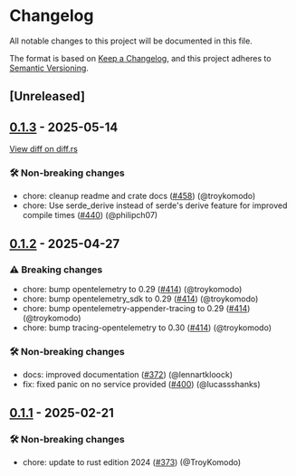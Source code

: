 # Changelog

<!--
This file is automatically generated by our release process.
DO NOT edit it directly.
If you want to add a change log entry for this package,
please create a new file in /changes.d/<pr-number>.toml
Refer to the [README.md](/changes.d/README.md) for more information.
-->

All notable changes to this project will be documented in this file.

The format is based on [Keep a Changelog](https://keepachangelog.com/en/1.0.0/),
and this project adheres to [Semantic Versioning](https://semver.org/spec/v2.0.0.html).

## [Unreleased]

## [0.1.3](https://github.com/ScuffleCloud/scuffle/compare/scuffle-bootstrap-v0.1.2...scuffle-bootstrap-v0.1.3) - 2025-05-14

[View diff on diff.rs](https://diff.rs/scuffle-bootstrap/0.1.2/scuffle-bootstrap/0.1.3/Cargo.toml)

### 🛠️ Non-breaking changes

- chore: cleanup readme and crate docs ([#458](https://github.com/scufflecloud/scuffle/pull/458)) (@troykomodo)
- chore: Use serde_derive instead of serde's derive feature for improved compile times ([#440](https://github.com/scufflecloud/scuffle/pull/440)) (@philipch07)

## [0.1.2](https://github.com/ScuffleCloud/scuffle/compare/scuffle-bootstrap-v0.1.1...scuffle-bootstrap-v0.1.2) - 2025-04-27

### ⚠️ Breaking changes

- chore: bump opentelemetry to 0.29 ([#414](https://github.com/scufflecloud/scuffle/pull/414)) (@troykomodo)
- chore: bump opentelemetry_sdk to 0.29 ([#414](https://github.com/scufflecloud/scuffle/pull/414)) (@troykomodo)
- chore: bump opentelemetry-appender-tracing to 0.29 ([#414](https://github.com/scufflecloud/scuffle/pull/414)) (@troykomodo)
- chore: bump tracing-opentelemetry to 0.30 ([#414](https://github.com/scufflecloud/scuffle/pull/414)) (@troykomodo)

### 🛠️ Non-breaking changes

- docs: improved documentation ([#372](https://github.com/scufflecloud/scuffle/pull/372)) (@lennartkloock)
- fix: fixed panic on no service provided ([#400](https://github.com/scufflecloud/scuffle/pull/400)) (@lucassshanks)

## [0.1.1](https://github.com/ScuffleCloud/scuffle/compare/scuffle-bootstrap-v0.1.0...scuffle-bootstrap-v0.1.1) - 2025-02-21

### 🛠️ Non-breaking changes

- chore: update to rust edition 2024 ([#373](https://github.com/scufflecloud/scuffle/pull/373)) (@TroyKomodo)
